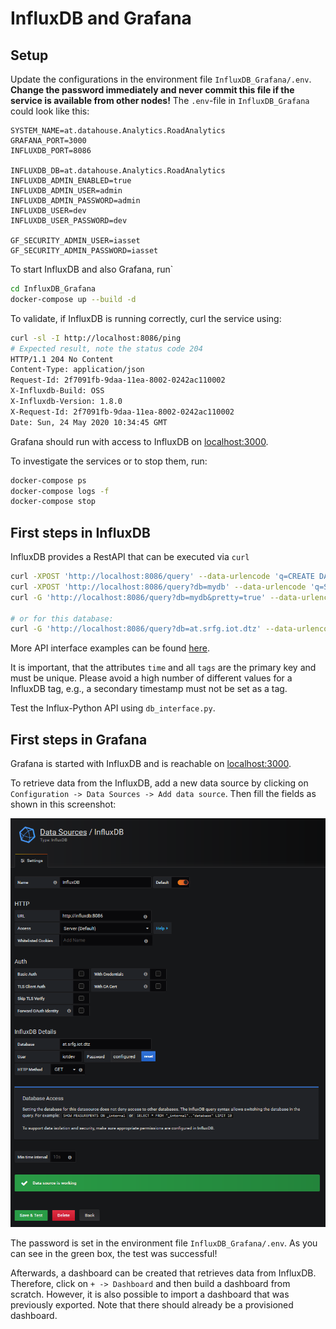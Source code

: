 # InfluxDB and Grafana

## Setup

Update the configurations in the environment file `InfluxDB_Grafana/.env`.
**Change the password immediately and never commit this file if the service is available from other 
nodes!** The `.env`-file in `InfluxDB_Grafana` could look like this:

```.env
SYSTEM_NAME=at.datahouse.Analytics.RoadAnalytics
GRAFANA_PORT=3000
INFLUXDB_PORT=8086

INFLUXDB_DB=at.datahouse.Analytics.RoadAnalytics
INFLUXDB_ADMIN_ENABLED=true
INFLUXDB_ADMIN_USER=admin
INFLUXDB_ADMIN_PASSWORD=admin
INFLUXDB_USER=dev
INFLUXDB_USER_PASSWORD=dev

GF_SECURITY_ADMIN_USER=iasset
GF_SECURITY_ADMIN_PASSWORD=iasset
```

To start InfluxDB and also Grafana, run`
```bash
cd InfluxDB_Grafana
docker-compose up --build -d
``` 

To validate, if InfluxDB is running correctly, curl the service 
using:

```bash
curl -sl -I http://localhost:8086/ping
# Expected result, note the status code 204
HTTP/1.1 204 No Content
Content-Type: application/json
Request-Id: 2f7091fb-9daa-11ea-8002-0242ac110002
X-Influxdb-Build: OSS
X-Influxdb-Version: 1.8.0
X-Request-Id: 2f7091fb-9daa-11ea-8002-0242ac110002
Date: Sun, 24 May 2020 10:34:45 GMT
```

Grafana should run with access to InfluxDB on [localhost:3000](http://localhost:3000).


To investigate the services or 
to stop them, run:

```bash
docker-compose ps
docker-compose logs -f
docker-compose stop
```

## First steps in InfluxDB

InfluxDB provides a RestAPI that can be executed via `curl`

```bash
curl -XPOST 'http://localhost:8086/query' --data-urlencode 'q=CREATE DATABASE "mydb"'
curl -XPOST 'http://localhost:8086/query?db=mydb' --data-urlencode 'q=SELECT * INTO "newmeas" FROM "mymeas"'
curl -G 'http://localhost:8086/query?db=mydb&pretty=true' --data-urlencode 'q=SELECT * FROM "mymeas"'

# or for this database:
curl -G 'http://localhost:8086/query?db=at.srfg.iot.dtz' --data-urlencode 'q=SELECT * FROM "at.srfg.iot.dtz"'
```
More API interface examples can be found [here](https://docs.influxdata.com/influxdb/v1.8/tools/api/).

It is important, that the attributes `time` and all `tags` are
the primary key and must be unique. Please avoid a high number of different values
for a InfluxDB tag, e.g., a secondary timestamp must not be set as a tag.

Test the Influx-Python API using `db_interface.py`.



## First steps in Grafana

Grafana is started with InfluxDB and is reachable on
[localhost:3000](http://localhost:3000).

To retrieve data from the InfluxDB, add a new data source by 
clicking on `Configuration -> Data Sources -> Add data source`.
Then fill the fields as shown in this screenshot:

![source](InfluxDB_Grafana/grafana_source.png)   

The password is set in the environment file `InfluxDB_Grafana/.env`.
As you can see in the green box, the test was successful!

Afterwards, a dashboard can be created that retrieves data from
InfluxDB. Therefore, click on `+ -> Dashboard` and then build a
dashboard from scratch. However, it is also possible to import
a dashboard that was previously exported. 
Note that there should already be a provisioned dashboard.


